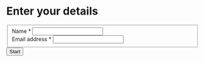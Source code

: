 <div class="content">
			<h1>Enter your details</h1><form id="RegisterUnverifiedParticipantForm" action="/index.php?r=exam/login&amp;id=308045&amp;language=en" method="post">
<input type="hidden" name="_csrf" value="kLd08xUYHYq6hkZpozQENw_GBwvSSdbgVVZUwi7nNMbF3CWXc3Mouc7odSvpeVN8OIMwUqER7pFlHDOJeIt4og=="><fieldset><div class="field-registerunverifiedparticipantform-username required">
<label for="registerunverifiedparticipantform-username">Name&nbsp;<span class="required">*</span></label>
<input type="text" id="registerunverifiedparticipantform-username" name="RegisterUnverifiedParticipantForm[username]" aria-required="true">

<div class="errorMessage"></div>
</div><div class="field-registerunverifiedparticipantform-email required">
<label for="registerunverifiedparticipantform-email">Email address&nbsp;<span class="required">*</span></label>
<input type="text" id="registerunverifiedparticipantform-email" name="RegisterUnverifiedParticipantForm[email]" aria-required="true">

<div class="errorMessage"></div>
</div></fieldset><button type="submit" class="button">Start</button></form>		</div>
